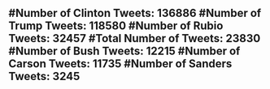 #Number of Clinton Tweets: 136886
#Number of Trump Tweets: 118580
#Number of Rubio Tweets: 32457
#Total Number of Tweets: 23830 
#Number of Bush Tweets: 12215
#Number of Carson Tweets: 11735
#Number of Sanders Tweets: 3245
---

